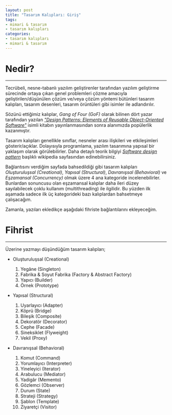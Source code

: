 ```yaml
---
layout: post
title: "Tasarım Kalıpları: Giriş"
tags:
- mimari & tasarım
- tasarım kalıpları
categories:
- tasarım kalıpları
- mimari & tasarım
---
```


# Nedir?
--------

Tecrübeli, nesne-tabanlı yazılım geliştirenler tarafından yazılım geliştirme sürecinde ortaya çıkan genel problemleri çözme amacıyla geliştirilen/düşünülen çözüm ve/veya çözüm yöntemi bütünleri tasarım kalıpları, tasarım desenleri, tasarım örüntüleri gibi isimler ile adlandırılır.

Sözünü ettiğimiz kalıplar, *Gang of Four (GoF)* olarak bilinen dört yazar tarafından yazılan [*"Design Patterns: Elements of Reusable Object-Oriented Software"*][Kitap] isimli kitabın yayınlanmasından sonra alanımızda popülerlik kazanmıştır.

Tasarım kalıpları genellikle sınıflar, nesneler arası ilişkileri ve etkileşimleri gösterir/açıklar.
Dolayısıyla programlama, yazılım tasarımına yapısal bir yaklaşım olarak görülebilirler.
Daha detaylı teorik bilgiyi [*Software design pattern*][Wiki] başlıklı wikipedia sayfasından edinebilirsiniz.

Bağlantısını verdiğim sayfada bahsedildiği gibi tasarım kalıpları *Oluşturuluşsal (Creational)*, *Yapısal (Structural)*, *Davranışsal (Behavioral)* ve *Eşzamansal (Concurrency)* olmak üzere 4 ana kategoride incelenebilirler.
Bunlardan sonuncusu olan eşzamansal kalıplar daha ileri düzey sayılabilecek çoklu kullanım (multithreading) ile ilgilidir.
Bu yüzden ilk aşamada sadece ilk üç kategorideki bazı kalıplardan bahsetmeye çalışacağım.

Zamanla, yazıları ekledikçe aşağıdaki fihriste bağlantılarını ekleyeceğim.

# Fihrist
---------

Üzerine yazmayı düşündüğüm tasarım kalıpları;

- Oluşturuluşsal (Creational)
   1. Yegâne (Singleton)  
   1. Fabrika & Soyut Fabrika (Factory & Abstract Factory)  
   1. Yapıcı (Builder)  
   1. Örnek (Prototype)  


- Yapısal (Structural)
   1. Uyarlayıcı (Adapter)  
   1. Köprü (Bridge)  
   1. Bileşik (Composite)  
   1. Dekoratör (Decorator)  
   1. Cephe (Facade)  
   1. Sineksiklet (Flyweight)  
   1. Vekil (Proxy)   


- Davranışsal (Behavioral)
   1. Komut (Command)  
   1. Yorumlayıcı (Interpreter)  
   1. Yineleyici (Iterator)  
   1. Arabulucu (Mediator)  
   1. Yadigâr (Memento)  
   1. Gözlemci (Observer)  
   1. Durum (State)  
   1. Strateji (Strategy)  
   1. Şablon (Template)  
   1. Ziyaretçi (Visitor)  

[Kitap]: https://en.wikipedia.org/wiki/Design_Patterns
[Wiki]: https://en.wikipedia.org/wiki/Software_design_pattern
